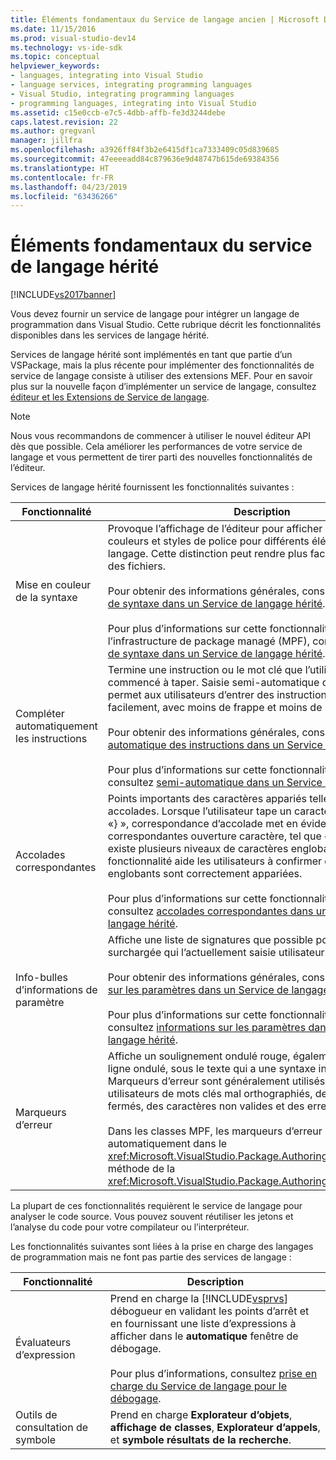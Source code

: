 ```yaml
---
title: Éléments fondamentaux du Service de langage ancien | Microsoft Docs
ms.date: 11/15/2016
ms.prod: visual-studio-dev14
ms.technology: vs-ide-sdk
ms.topic: conceptual
helpviewer_keywords:
- languages, integrating into Visual Studio
- language services, integrating programming languages
- Visual Studio, integrating programming languages
- programming languages, integrating into Visual Studio
ms.assetid: c15e0ccb-e7c5-4dbb-affb-fe3d3244debe
caps.latest.revision: 22
ms.author: gregvanl
manager: jillfra
ms.openlocfilehash: a3926ff84f3b2e6415df1ca7333409c05d839685
ms.sourcegitcommit: 47eeeeadd84c879636e9d48747b615de69384356
ms.translationtype: HT
ms.contentlocale: fr-FR
ms.lasthandoff: 04/23/2019
ms.locfileid: "63436266"
---
```

# <a name="legacy-language-service-essentials"></a>Éléments fondamentaux du service de langage hérité
[!INCLUDE[vs2017banner](../../includes/vs2017banner.md)]

Vous devez fournir un service de langage pour intégrer un langage de programmation dans Visual Studio. Cette rubrique décrit les fonctionnalités disponibles dans les services de langage hérité.  
  
 Services de langage hérité sont implémentés en tant que partie d’un VSPackage, mais la plus récente pour implémenter des fonctionnalités de service de langage consiste à utiliser des extensions MEF. Pour en savoir plus sur la nouvelle façon d’implémenter un service de langage, consultez [éditeur et les Extensions de Service de langage](../../extensibility/editor-and-language-service-extensions.md).  
  
> [!NOTE]
> Nous vous recommandons de commencer à utiliser le nouvel éditeur API dès que possible. Cela améliorer les performances de votre service de langage et vous permettent de tirer parti des nouvelles fonctionnalités de l’éditeur.  
  
 Services de langage hérité fournissent les fonctionnalités suivantes :  
  
|Fonctionnalité|Description|  
|-------------|-----------------|  
|Mise en couleur de la syntaxe|Provoque l’affichage de l’éditeur pour afficher les différentes couleurs et styles de police pour différents éléments d’un langage. Cette distinction peut rendre plus facile à lire et modifier des fichiers.<br /><br /> Pour obtenir des informations générales, consultez [la coloration de syntaxe dans un Service de langage hérité](../../extensibility/internals/syntax-coloring-in-a-legacy-language-service.md).<br /><br /> Pour plus d’informations sur cette fonctionnalité dans l’infrastructure de package managé (MPF), consultez [couleurs de syntaxe dans un Service de langage hérité](../../extensibility/internals/syntax-colorizing-in-a-legacy-language-service.md).|  
|Compléter automatiquement les instructions|Termine une instruction ou le mot clé que l’utilisateur a commencé à taper. Saisie semi-automatique des instructions permet aux utilisateurs d’entrer des instructions difficile plus facilement, avec moins de frappe et moins de risques d’erreur.<br /><br /> Pour obtenir des informations générales, consultez [saisie semi-automatique des instructions dans un Service de langage hérité](../../extensibility/internals/statement-completion-in-a-legacy-language-service.md).<br /><br /> Pour plus d’informations sur cette fonctionnalité dans le MPF, consultez [semi-automatique dans un Service de langage hérité](../../extensibility/internals/word-completion-in-a-legacy-language-service.md).|  
|Accolades correspondantes|Points importants des caractères appariés telles que des accolades. Lorsque l’utilisateur tape un caractère fermant tel que «} », correspondance d’accolade met en évidence le correspondantes ouverture caractère, tel que « { ». Lorsqu’il existe plusieurs niveaux de caractères englobants, cette fonctionnalité aide les utilisateurs à confirmer que les caractères englobants sont correctement appariées.<br /><br /> Pour plus d’informations sur cette fonctionnalité dans le MPF, consultez [accolades correspondantes dans un Service de langage hérité](../../extensibility/internals/brace-matching-in-a-legacy-language-service.md).|  
|Info-bulles d’informations de paramètre|Affiche une liste de signatures que possible pour la méthode surchargée qui l’actuellement saisie utilisateur.<br /><br /> Pour obtenir des informations générales, consultez [informations sur les paramètres dans un Service de langage hérité](../../extensibility/internals/parameter-info-in-a-legacy-language-service1.md).<br /><br /> Pour plus d’informations sur cette fonctionnalité dans le MPF, consultez [informations sur les paramètres dans un Service de langage hérité](../../extensibility/internals/parameter-info-in-a-legacy-language-service2.md).|  
|Marqueurs d’erreur|Affiche un soulignement ondulé rouge, également appelé une ligne ondulé, sous le texte qui a une syntaxe incorrect. Marqueurs d’erreur sont généralement utilisés pour informer les utilisateurs de mots clés mal orthographiés, des parenthèses non fermés, des caractères non valides et des erreurs similaires.<br /><br /> Dans les classes MPF, les marqueurs d’erreur sont gérées automatiquement dans le <xref:Microsoft.VisualStudio.Package.AuthoringSink.AddError%2A> méthode de la <xref:Microsoft.VisualStudio.Package.AuthoringSink> classe.|  
  
 La plupart de ces fonctionnalités requièrent le service de langage pour analyser le code source. Vous pouvez souvent réutiliser les jetons et l’analyse du code pour votre compilateur ou l’interpréteur.  
  
 Les fonctionnalités suivantes sont liées à la prise en charge des langages de programmation mais ne font pas partie des services de langage :  
  
|Fonctionnalité|Description|  
|-------------|-----------------|  
|Évaluateurs d’expression|Prend en charge la [!INCLUDE[vsprvs](../../includes/vsprvs-md.md)] débogueur en validant les points d’arrêt et en fournissant une liste d’expressions à afficher dans le **automatique** fenêtre de débogage.<br /><br /> Pour plus d’informations, consultez [prise en charge du Service de langage pour le débogage](../../extensibility/internals/language-service-support-for-debugging.md).|  
|Outils de consultation de symbole|Prend en charge **Explorateur d’objets**, **affichage de classes**, **Explorateur d’appels**, et **symbole résultats de la recherche**.|
